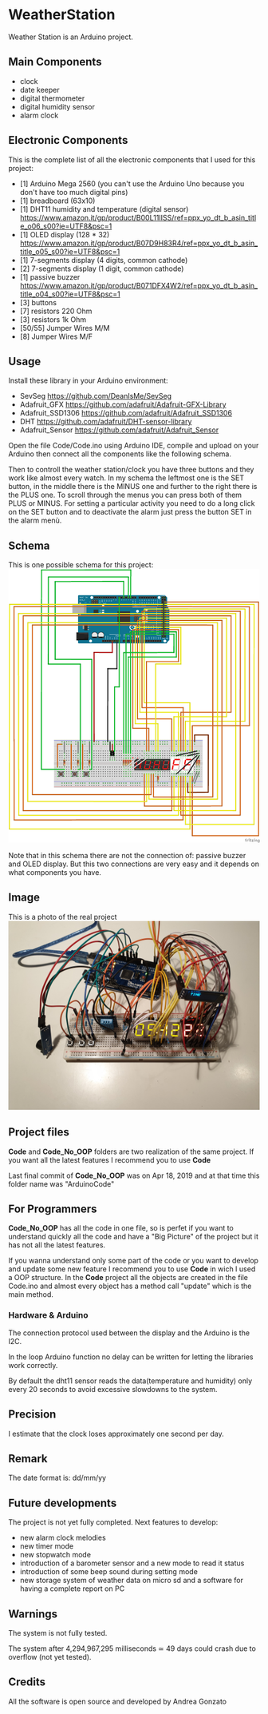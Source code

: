# WeatherStation
Weather Station is an Arduino project.

## Main Components
 * clock
 * date keeper
 * digital thermometer
 * digital humidity sensor
 * alarm clock
 
## Electronic Components
This is the complete list of all the electronic components that I used for this project:
* [1] Arduino Mega 2560  (you can't use the Arduino Uno because you don't have too much digital pins)
* [1] breadboard (63x10) 
* [1] DHT11 humidity and temperature (digital sensor) 																
	https://www.amazon.it/gp/product/B00L11IISS/ref=ppx_yo_dt_b_asin_title_o06_s00?ie=UTF8&psc=1
* [1] OLED display (128 * 32)  
	https://www.amazon.it/gp/product/B07D9H83R4/ref=ppx_yo_dt_b_asin_title_o05_s00?ie=UTF8&psc=1
* [1] 7-segments display (4 digits, common cathode)
* [2] 7-segments display (1 digit, common cathode)
* [1] passive buzzer  	
	https://www.amazon.it/gp/product/B071DFX4W2/ref=ppx_yo_dt_b_asin_title_o04_s00?ie=UTF8&psc=1
* [3] buttons
* [7] resistors 220 Ohm
* [3] resistors 1k Ohm
* [50/55] Jumper Wires M/M
* [8] Jumper Wires M/F


## Usage
Install these library in your Arduino environment:
* SevSeg  			https://github.com/DeanIsMe/SevSeg
* Adafruit_GFX  	https://github.com/adafruit/Adafruit-GFX-Library
* Adafruit_SSD1306	https://github.com/adafruit/Adafruit_SSD1306
* DHT				https://github.com/adafruit/DHT-sensor-library
* Adafruit_Sensor  	https://github.com/adafruit/Adafruit_Sensor

Open the file Code/Code.ino using Arduino IDE, compile and upload on your Arduino then connect all the components like the following schema.

Then to controll the weather station/clock you have three buttons and they work like almost every watch.
In my schema the leftmost one is the SET button, in the middle there is the MINUS one and further to the right there is the PLUS one.
To scroll through the menus you can press both of them PLUS or MINUS.
For setting a particular activity you need to do a long click on the SET button and to deactivate the alarm just press the button SET in the alarm menù.

## Schema
This is one possible schema for this project:
![Scema](Schema.png?raw=true "schema")

Note that in this schema there are not the connection of: passive buzzer and OLED display.
But this two connections are very easy and it depends on what components you have.

## Image
This is a photo of the real project
![Image](Image.jpg?raw=true "image")

## Project files
**Code** and **Code_No_OOP** folders are two realization of the same project.
If you want all the latest features I recommend you to use **Code**

Last final commit of **Code_No_OOP** was on Apr 18, 2019 and at that time this folder name was "ArduinoCode"

## For Programmers
**Code_No_OOP** has all the code in one file, so is perfet if you want to understand quickly all the code and have a "Big Picture" of the project but it has not all the latest features.

If you wanna understand only some part of the code or you want to develop and update some new feature I recommend you to use **Code** in wich I used a OOP structure.
In the **Code** project all the objects are created in the file Code.ino and almost every object has a method call "update" which is the main method.

### Hardware & Arduino
The connection protocol used between the display and the Arduino is the I2C.

In the loop Arduino function no delay can be written for letting the libraries work correctly.

By default the dht11 sensor reads the data(temperature and humidity) only every 20 seconds to avoid excessive slowdowns to the system.



## Precision
I estimate that the clock loses approximately one second per day.

## Remark
The date format is: dd/mm/yy

## Future developments
The project is not yet fully completed.
Next features to develop:
* new alarm clock melodies
* new timer mode
* new stopwatch mode
* introduction of a barometer sensor and a new mode to read it status 
* introduction of some beep sound during setting mode
* new storage system of weather data on micro sd and a software for having a complete report on PC


## Warnings
The system is not fully tested.

The system after 4,294,967,295 milliseconds ≃ 49 days could crash due to overflow (not yet tested).

## Credits
All the software is open source and developed by Andrea Gonzato

